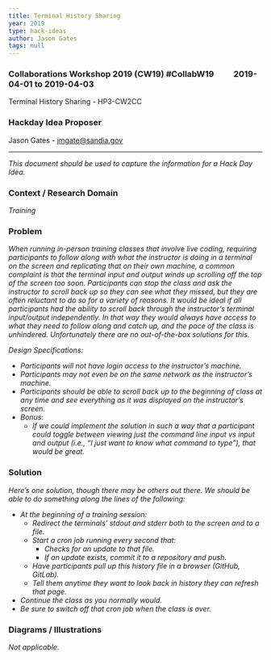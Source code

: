 ```yaml
---
title: Terminal History Sharing
year: 2019
type: hack-ideas
author: Jason Gates
tags: null
---
```

### Collaborations Workshop 2019 (CW19) #CollabW19          2019-04-01 to 2019-04-03

Terminal History Sharing - HP3-CW2CC


### **Hackday Idea Proposer**

Jason Gates - jmgate@sandia.gov



---


_This document should be used to capture the information for a Hack Day Idea._


### **Context / Research Domain**

_Training_


### **Problem**

_When running in-person training classes that involve live coding, requiring participants to follow along with what the instructor is doing in a terminal on the screen and replicating that on their own machine, a common complaint is that the terminal input and output winds up scrolling off the top of the screen too soon.  Participants can stop the class and ask the instructor to scroll back up so they can see what they missed, but they are often reluctant to do so for a variety of reasons.  It would be ideal if all participants had the ability to scroll back through the instructor’s terminal input/output independently.  In that way they would always have access to what they need to follow along and catch up, and the pace of the class is unhindered.  Unfortunately there are no out-of-the-box solutions for this._

_Design Specifications:_



*   _Participants will not have login access to the instructor’s machine._
*   _Participants may not even be on the same network as the instructor’s machine._
*   _Participants should be able to scroll back up to the beginning of class at any time and see everything as it was displayed on the instructor’s screen._
*   _Bonus:_
    *   _If we could implement the solution in such a way that a participant could toggle between viewing just the command line input vs input and output (i.e., “I just want to know what command to type”), that would be great._




### **Solution**

_Here’s one solution, though there may be others out there.  We should be able to do something along the lines of the following:_



*   _At the beginning of a training session:_
    *   _Redirect the terminals’ stdout and stderr both to the screen and to a file._
    *   _Start a cron job running every second that:_
        *   _Checks for an update to that file._
        *   _If an update exists, commit it to a repository and push._
    *   _Have participants pull up this history file in a browser (GitHub, GitLab)._
    *   _Tell them anytime they want to look back in history they can refresh that page._
*   _Continue the class as you normally would._
*   _Be sure to switch off that cron job when the class is over._


### **Diagrams / Illustrations**

_Not applicable._

